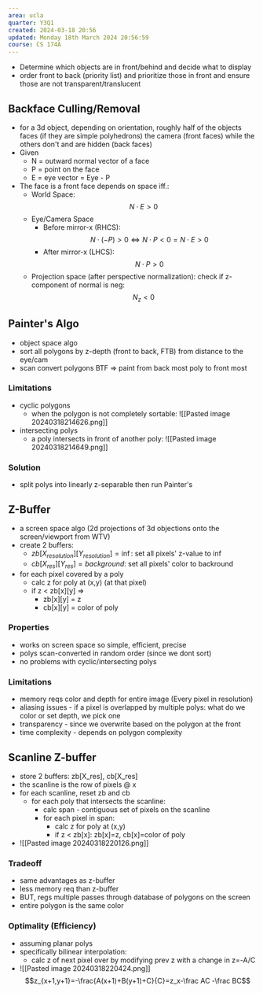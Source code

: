 ```yaml
---
area: ucla
quarter: Y3Q1
created: 2024-03-18 20:56
updated: Monday 18th March 2024 20:56:59
course: CS 174A
---
```

- Determine which objects are in front/behind and decide what to display
- order front to back (priority list) and prioritize those in front and ensure those are not transparent/translucent

## Backface Culling/Removal
- for a 3d object, depending on orientation, roughly half of the objects faces (if they are simple polyhedrons) the camera (front faces) while the others don't and are hidden (back faces)
- Given
	- N = outward normal vector of a face
	- P = point on the face
	- E = eye vector = Eye - P
- The face is a front face depends on space iff.:
	- World Space: $$N\cdot E > 0$$
	- Eye/Camera Space
		- Before mirror-x (RHCS): $$N\cdot(-P)>0\iff N\cdot P < 0 = N\cdot E > 0$$
		- After mirror-x (LHCS): $$N\cdot P > 0$$
	- Projection space (after perspective normalization): check if z-component of normal is neg: $$N_z < 0$$
## Painter's Algo
- object space algo
- sort all polygons by z-depth (front to back, FTB) from distance to the eye/cam
- scan convert polygons BTF => paint from back most poly to front most
### Limitations
- cyclic polygons
	- when the polygon is not completely sortable: ![[Pasted image 20240318214626.png]]
- intersecting polys
	- a poly intersects in front of another poly: ![[Pasted image 20240318214649.png]]
### Solution
- split polys into linearly z-separable then run Painter's

## Z-Buffer
- a screen space algo (2d projections of 3d objections onto the screen/viewport from WTV)
- create 2 buffers:
	- $zb[X_{resolution}][Y_{resolution}] = \inf$: set all pixels' z-value to inf
	- $cb[X_{res}][Y_{res}]=background$: set all pixels' color to backround
- for each pixel covered by a poly
	- calc z for poly at (x,y) (at that pixel)
	- if z < zb\[x\]\[y\] =>
		- zb\[x]\[y] = z
		- cb\[x]\[y] = color of poly
### Properties
- works on screen space so simple, efficient, precise
- polys scan-converted in random order (since we dont sort)
- no problems with cyclic/intersecting polys
### Limitations
- memory reqs color and depth for entire image (Every pixel in resolution)
- aliasing issues - if a pixel is overlapped by multiple polys: what do we color or set depth, we pick one
- transparency - since we overwrite based on the polygon at the front
- time complexity - depends on polygon complexity

## Scanline Z-buffer
- store 2 buffers: zb\[X_res], cb\[X_res]
- the scanline is the row of pixels @ x
- for each scanline, reset zb and cb
	- for each poly that intersects the scanline:
		- calc span - contiguous set of pixels on the scanline
		- for each pixel in span:
			- calc z for poly at (x,y)
			- if z < zb\[x]: zb\[x]=z, cb\[x]=color of poly
- ![[Pasted image 20240318220126.png]]
### Tradeoff
- same advantages as z-buffer
- less memory req than z-buffer
- BUT, regs multiple passes through database of polygons on the screen
- entire polygon is the same color
### Optimality (Efficiency)
- assuming planar polys
- specifically bilinear interpolation:
	- calc z of next pixel over by modifying prev z with a change in z=-A/C
- ![[Pasted image 20240318220424.png]]
$$z_{x+1,y+1}=-\frac{A(x+1)+B(y+1)+C}{C}=z_x-\frac AC -\frac BC$$